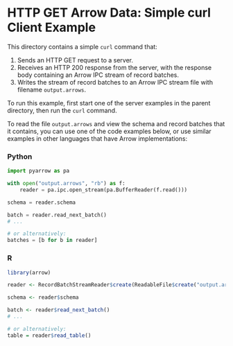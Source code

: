 <!---
  Licensed to the Apache Software Foundation (ASF) under one
  or more contributor license agreements.  See the NOTICE file
  distributed with this work for additional information
  regarding copyright ownership.  The ASF licenses this file
  to you under the Apache License, Version 2.0 (the
  "License"); you may not use this file except in compliance
  with the License.  You may obtain a copy of the License at

    http://www.apache.org/licenses/LICENSE-2.0

  Unless required by applicable law or agreed to in writing,
  software distributed under the License is distributed on an
  "AS IS" BASIS, WITHOUT WARRANTIES OR CONDITIONS OF ANY
  KIND, either express or implied.  See the License for the
  specific language governing permissions and limitations
  under the License.
-->

# HTTP GET Arrow Data: Simple curl Client Example

This directory contains a simple `curl` command that:
1. Sends an HTTP GET request to a server.
2. Receives an HTTP 200 response from the server, with the response body containing an Arrow IPC stream of record batches.
3. Writes the stream of record batches to an Arrow IPC stream file with filename `output.arrows`.

To run this example, first start one of the server examples in the parent directory, then run the `curl` command.

To read the file `output.arrows` and view the schema and record batches that it contains, you can use one of the code examples below, or use similar examples in other languages that have Arrow implementations:

### Python

```py
import pyarrow as pa

with open("output.arrows", "rb") as f:
    reader = pa.ipc.open_stream(pa.BufferReader(f.read()))

schema = reader.schema

batch = reader.read_next_batch()
# ...

# or alternatively:
batches = [b for b in reader]
```

### R

```r
library(arrow)

reader <- RecordBatchStreamReader$create(ReadableFile$create("output.arrows"))

schema <- reader$schema

batch <- reader$read_next_batch()
# ...

# or alternatively:
table = reader$read_table()
```
